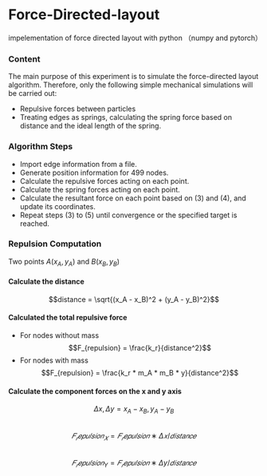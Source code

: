 # Force-Directed-layout
impelementation of force directed layout with python （numpy and pytorch）  
### Content 
The main purpose of this experiment is to simulate the force-directed layout algorithm. Therefore, only the following simple mechanical simulations will be carried out:
- Repulsive forces between particles
- Treating edges as springs, calculating the spring force based on distance and the ideal length of the spring.
### Algorithm Steps
- Import edge information from a file.
- Generate position information for 499 nodes.
- Calculate the repulsive forces acting on each point.
- Calculate the spring forces acting on each point.
- Calculate the resultant force on each point based on (3) and (4), and update its coordinates.
- Repeat steps (3) to (5) until convergence or the specified target is reached.   
### Repulsion Computation     
Two points $A(x_A,y_A)$ and $B(x_B,y_B)$
#### Calculate the distance   
$$distance = \sqrt{(x_A - x_B)^2 + (y_A - y_B)^2}$$
#### Calculated the total repulsive force
- For nodes without mass   
$$F_{repulsion} = \frac{k_r}{distance^2}$$
- For nodes with mass
$$F_{repulsion} = \frac{k_r * m_A * m_B * y}{distance^2}$$
#### Calculate the component forces on the x and y axis
$$\Delta x, \Delta y = x_A - x_B, y_A - y_B$$  
$$𝐹_𝑟𝑒𝑝𝑢𝑙𝑠𝑖𝑜𝑛_𝑋=𝐹_𝑟𝑒𝑝𝑢𝑙𝑠𝑖𝑜𝑛∗Δ𝑥/𝑑𝑖𝑠𝑡𝑎𝑛𝑐𝑒$$  
$$𝐹_𝑟𝑒𝑝𝑢𝑙𝑠𝑖𝑜𝑛_Y=𝐹_𝑟𝑒𝑝𝑢𝑙𝑠𝑖𝑜𝑛∗Δy/𝑑𝑖𝑠𝑡𝑎𝑛𝑐𝑒$$  



